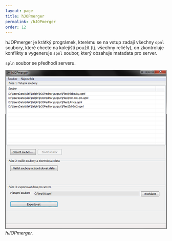 ```yaml
---
layout: page
title: hJOPmerger
permalink: /hJOPmerger
order: 12
---
```


hJOPmerger je krátký prográmek, kterému se na vstup zadají všechny `opnl` soubory,
které chcete na kolejišti použít (tj. všechny reliéfy), on zkontroluje konflikty
a vygeneruje `spnl` soubor, který obsahuje matadata pro server.

`spln` soubor se předhodí serveru.

![hJOPmerger](/assets/img/hJOPmerger.png)
*hJOPmerger.*

